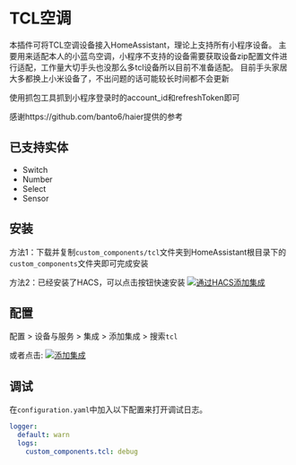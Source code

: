# TCL空调

本插件可将TCL空调设备接入HomeAssistant，理论上支持所有小程序设备。
主要用来适配本人的小蓝鸟空调，小程序不支持的设备需要获取设备zip配置文件进行适配，工作量大切手头也没那么多tcl设备所以目前不准备适配。
目前手头家居大多都换上小米设备了，不出问题的话可能较长时间都不会更新

使用抓包工具抓到小程序登录时的account_id和refreshToken即可

感谢https://github.com/banto6/haier提供的参考
## 已支持实体
- Switch
- Number
- Select
- Sensor

## 安装

方法1：下载并复制`custom_components/tcl`文件夹到HomeAssistant根目录下的`custom_components`文件夹即可完成安装

方法2：已经安装了HACS，可以点击按钮快速安装 [![通过HACS添加集成](https://my.home-assistant.io/badges/hacs_repository.svg)](https://my.home-assistant.io/redirect/hacs_repository/?owner=ndwzy&repository=tcl&category=integration)

## 配置

配置 > 设备与服务 >  集成 >  添加集成 > 搜索`tcl`

或者点击: [![添加集成](https://my.home-assistant.io/badges/config_flow_start.svg)](https://my.home-assistant.io/redirect/config_flow_start?domain=tcl)


## 调试
在`configuration.yaml`中加入以下配置来打开调试日志。

```yaml
logger:
  default: warn
  logs:
    custom_components.tcl: debug
```
